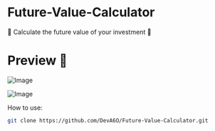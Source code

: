 # Future-Value-Calculator
🫰 Calculate the future value of your investment 🐧

# Preview 🚀
![Image](https://github.com/user-attachments/assets/d40a54e7-7c68-4a58-81b5-7b3fe700b8c1)

![Image](https://github.com/user-attachments/assets/5109d3b0-186a-4220-b23f-691e90600e48)

How to use:

```bash
git clone https://github.com/DevA6O/Future-Value-Calculator.git
```